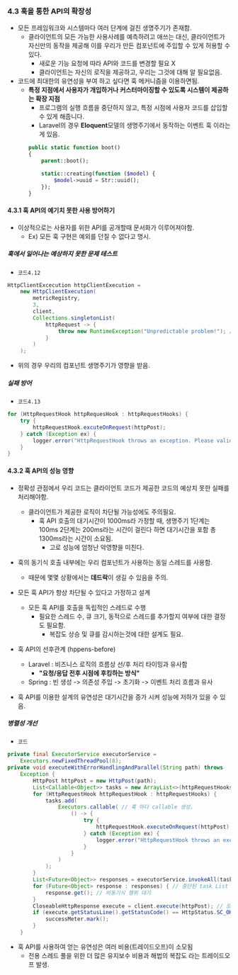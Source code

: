 ### 4.3 훅을 통한 API의 확장성
* 모든 프레임워크와 시스템마다 여러 단계에 걸친 생명주기가 존재함.
  * 클라이언트의 모든 가능한 사용사례를 예측하려고 애쓰는 대신, 클라이언트가 자신만의 동작을 제공해 이를 우리가 만든 컴포넌트에 주입할 수 있게 허용할 수 있다.
    * 새로운 기능 요청에 따라 API와 코드를 변경할 필요 X 
    * 클라이언트는 자신의 로직을 제공하고, 우리는 그것에 대해 알 필요없음.
* 코드에 최대한의 유연성을 부여 하고  싶다면 훅 메커니즘을 이용하면됨.
  * **특정 지점에서 사용자가 개입하거나 커스터마이징할 수 있도록 시스템이 제공하는 확장 지점**
    * 프로그램의 실행 흐름을 중단하지 않고, 특정 시점에 사용자 코드를 삽입할 수 있게 해줍니다.
    * Laravel의 경우 **Eloquent**모델의 생명주기에서 동작하는 이벤트 훅 이라는게 있음.
    ```PHP 
    public static function boot()
    {
        parent::boot();

        static::creating(function ($model) {
            $model->uuid = Str::uuid();
        });
    }
    ```

#### 4.3.1 훅 API의 예기치 못한 사용 방어하기
* 이상적으로는 사용자를 위한 API를 공개할때 문서화가 이루어져야함.
  * Ex) 모든 훅 구현은 예외를 던질 수 없다고 명시.

##### 훅에서 일어나는 예상하지 못한 문제 테스트
* `코드4.12`
```java
HttpClientExcecution httpClientExecution = 
    new HttpClientExecution(
        metricRegistry,
        3,
        client,
        Collections.singletonList(
            httpRequest -> {
                throw new RuntimeException("Unpredictable problem!"); // 우리가 제어하지 않는 코드에서 예상치 못한 문제 발생.
            }
        )
    );
```
* 위의 경우 우리의 컴포넌트 생명주기가 영향을 받음.
##### 실패 방어
* `코드4.13` 
```java
for (HttpRequestHook httpRequesHook : httpRequestHooks) {
    try {
        httpRequestHook.excuteOnRequest(httpPost);
    } catch (Exception ex) {
        logger.error("HttpRequestHook throws an exception. Please validate your hook logic", ex); // 클라이언트가 예외를 던지더라도 우리 컴포넌트에는 영향없음.
    }
}
```

#### 4.3.2 훅 API의 성능 영향
* 정확성 관점에서 우리 코드는 클라이언트 코드가 제공한 코드의 예상치 못한 실패를 처리해야함.
  * 클라이언트가 제공한 로직이 차단될 가능성에도 주의필요.
    * 훅 API 호출의 대기시간이 1000ms라 가정할 때, 생명주기 1단계는 100ms 2단계는 200ms라는 시간이 걸린다 하면 대기시간을 포함 총 1300ms라는 시간이 소요됨.
      * 고로 성능에 엄청난 악영향을 미친다.


* 훅의 동기식 호출 내부에는 우리 컴포넌트가 사용하는 동일 스레드를 사용함.
  * 때문에 몇몇 상황에서는 **데드락**이 생길 수 있음을 주의.


* 모든 훅 API가 항상 차단될 수 있다고 가정하고 설계
  * 모든 훅 API를 호출을 독립적인 스레드로 수행
    * 필요한 스레드 수, 큐 크기, 동적으로 스레드를 추가할지 여부에 대한 결정도 필요함.
      * 복잡도 상승 및 큐를 감시하는것에 대한 설계도 필요.
* 훅 API의 선후관계 (hppens-before)
  * Laravel : 비즈니스 로직의 흐름상 선/후 처리 타이밍과 유사함
    * **"요청/응답 전후 시점에 후킹하는 방식"**
  * Spring : 빈 생성 -> 의존성 주입 -> 초기화 -> 이벤트 처리 흐름과 유사
* 훅 API를 이용한 설계의 유연성은 대기시간을 증가 시켜 성능에 저하가 있을 수 있음.

##### 병렬성 개선
* `코드`
```java
private final ExecutorService executorService = 
    Executors.newFixedThreadPool(8);
private void executeWithErrorHandlingAndParallel(String path) throws
    Exception {
        HttpPost httpPost = new HttpPost(path);
        List<Callable<Object>> tasks = new ArrayList<>(httpRequestHooks.size()); // task n개 호출
        for (HttpRequestHook httpRequestHook : httpRequestHooks) {
            tasks.add(
                Executors.callable( // 훅 마다 callable 생성.
                    () -> {
                        try {
                            httpRequestHook.executeOnRequest(httpPost);
                        } catch (Exception ex) {
                            logger.error("HttpRequestHook throws an exception. Please validate your hook logic", ex);
                        }
                    }
                )
            );
        }
        List<Future<Object>> responses = executorService.invokeAll(tasks); // 모든 task 호출
        for (Future<Object> response : responses) { // 중단된 task List 순회
            response.get(); // 비동기식 행위 대기
        }
        CloseableHttpResponse execute = client.execute(httpPost); // 모든 훅이 완료된 후에 다음 단계 실행.
        if (execute.getStatusLine().getStatusCode() == HttpStatus.SC_OK) {
            successMeter.mark();
        }
    }
```

* 훅 API를 사용하여 얻는 유연성은 여러 비용(트레이드오프)이 소모됨
  * 전용 스레드 풀을 위한 더 많은 유지보수 비용과 해법의 복잡도 라는 트레이드오프 발생.
 